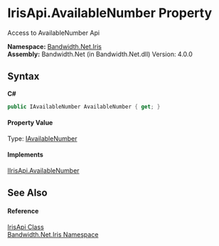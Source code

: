 ﻿# IrisApi.AvailableNumber Property 
 

Access to AvailableNumber Api

**Namespace:**&nbsp;<a href ="N_Bandwidth_Net_Iris.md">Bandwidth.Net.Iris</a><br />**Assembly:**&nbsp;Bandwidth.Net (in Bandwidth.Net.dll) Version: 4.0.0

## Syntax

**C#**<br />
``` C#
public IAvailableNumber AvailableNumber { get; }
```


#### Property Value
Type: <a href ="T_Bandwidth_Net_Iris_IAvailableNumber.md">IAvailableNumber</a>

#### Implements
<a href ="P_Bandwidth_Net_Iris_IIrisApi_AvailableNumber.md">IIrisApi.AvailableNumber</a><br />

## See Also


#### Reference
<a href ="T_Bandwidth_Net_Iris_IrisApi.md">IrisApi Class</a><br /><a href ="N_Bandwidth_Net_Iris.md">Bandwidth.Net.Iris Namespace</a><br />